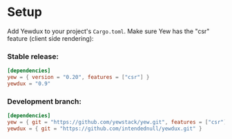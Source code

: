 # Setup

Add Yewdux to your project's `Cargo.toml`. Make sure Yew has the "csr" feature (client side rendering):

### Stable release:

```toml
[dependencies]
yew = { version = "0.20", features = ["csr"] }
yewdux = "0.9"
```

### Development branch:

```toml
[dependencies]
yew = { git = "https://github.com/yewstack/yew.git", features = ["csr"] }
yewdux = { git = "https://github.com/intendednull/yewdux.git" }
```



